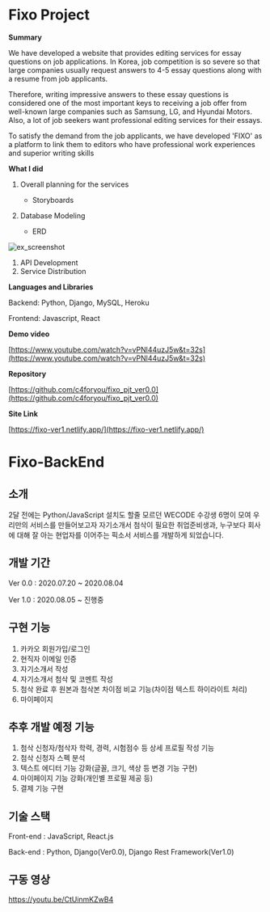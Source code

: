 # Fixo Project

**Summary**

We have developed a website that provides editing services for essay questions on job applications. In Korea, job competition is so severe so that large companies usually request answers to 4-5 essay questions along with a resume from job applicants. 

Therefore, writing impressive answers to these essay questions is considered one of the most important keys to receiving a job offer from well-known large companies such as Samsung, LG, and Hyundai Motors. Also, a lot of job seekers want professional editing services for their essays.

To satisfy the demand from the job applicants, we have developed 'FIXO' as a platform to link them to editors who have professional work experiences and superior writing skills

**What I did**

1. Overall planning for the services
    - Storyboards
    
2. Database Modeling
    - ERD

![ex_screenshot](https://s3.us-west-2.amazonaws.com/secure.notion-static.com/7ae775d2-de97-480a-a13a-ed31013ff4eb/Untitled.png?X-Amz-Algorithm=AWS4-HMAC-SHA256&X-Amz-Content-Sha256=UNSIGNED-PAYLOAD&X-Amz-Credential=AKIAT73L2G45EIPT3X45%2F20220309%2Fus-west-2%2Fs3%2Faws4_request&X-Amz-Date=20220309T180608Z&X-Amz-Expires=86400&X-Amz-Signature=af08c74e91e7ff4e3916257079f7bed28e9042e741898219efe60fbac220dc1e&X-Amz-SignedHeaders=host&response-content-disposition=filename%20%3D%22Untitled.png%22&x-id=GetObject)

1. API Development
2. Service Distribution

**Languages and Libraries**

Backend: Python, Django, MySQL, Heroku

Frontend: Javascript, React

**Demo video**

[https://www.youtube.com/watch?v=vPNl44uzJ5w&t=32s](https://www.youtube.com/watch?v=vPNl44uzJ5w&t=32s)

**Repository**

[https://github.com/c4foryou/fixo_pjt_ver0.0](https://github.com/c4foryou/fixo_pjt_ver0.0)

**Site Link**

[https://fixo-ver1.netlify.app/](https://fixo-ver1.netlify.app/)


# Fixo-BackEnd

## 소개

2달 전에는 Python/JavaScript 설치도 할줄 모르던 WECODE 수강생 6명이 모여
우리만의 서비스를 만들어보고자 자기소개서 첨삭이 필요한 취업준비생과,
누구보다 회사에 대해 잘 아는 현업자를 이어주는 픽소서 서비스를 개발하게 되었습니다.

## 개발 기간

Ver 0.0 : 2020.07.20 ~ 2020.08.04

Ver 1.0 : 2020.08.05 ~ 진행중

## 구현 기능

1. 카카오 회원가입/로그인
2. 현직자 이메일 인증
3. 자기소개서 작성
4. 자기소개서 첨삭 및 코멘트 작성
5. 첨삭 완료 후 원본과 첨삭본 차이점 비교 기능(차이점 텍스트 하이라이트 처리)
6. 마이페이지

## 추후 개발 예정 기능

1. 첨삭 신청자/첨삭자 학력, 경력, 시험점수 등 상세 프로필 작성 기능
2. 첨삭 신청자 스펙 분석
3. 텍스트 에디터 기능 강화(글꼴, 크기, 색상 등 변경 기능 구현)
4. 마이페이지 기능 강화(개인별 프로필 제공 등)
5. 결제 기능 구현

## 기술 스택

Front-end : JavaScript, React.js

Back-end : Python, Django(Ver0.0), Django Rest Framework(Ver1.0)

## 구동 영상

https://youtu.be/CtUinmKZwB4
